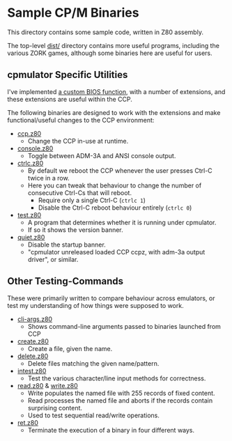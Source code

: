 # Sample CP/M Binaries

This directory contains some sample code, written in Z80 assembly.

The top-level [dist/](../dist) directory contains more useful programs, including the various ZORK games, although some binaries here are useful for users.



## cpmulator Specific Utilities

I've implemented [a custom BIOS function](../EXTENSIONS.md), with a number of extensions, and these extensions are useful within the CCP.

The following binaries are designed to work with the extensions and make functional/useful changes to the CCP environment:

* [ccp.z80](ccp.asm)
  * Change the CCP in-use at runtime.
* [console.z80](console.z80)
  * Toggle between ADM-3A and ANSI console output.
* [ctrlc.z80](ctrlc.z80)
  * By default we reboot the CCP whenever the user presses Ctrl-C twice in a row.
  * Here you can tweak that behaviour to change the number of consecutive Ctrl-Cs that will reboot.
    * Require only a single Ctrl-C (`ctrlc 1`)
    * Disable the Ctrl-C reboot behaviour entirely (`ctrlc 0`)
* [test.z80](test.z80)
  * A program that determines whether it is running under cpmulator.
  * If so it shows the version banner.
* [quiet.z80](quiet.z80)
  * Disable the startup banner.
  * "cpmulator unreleased loaded CCP ccpz, with adm-3a output driver", or similar.



## Other Testing-Commands

These were primarily written to compare behaviour across emulators, or test my understanding of how things were supposed to work.

* [cli-args.z80](cli-args.z80)
  * Shows command-line arguments passed to binaries launched from CCP
* [create.z80](create.z80)
  * Create a file, given the name.
* [delete.z80](delete.z80)
  * Delete files matching the given name/pattern.
* [intest.z80](intest.z80)
  * Test the various character/line input methods for correctness.
* [read.z80](read.z80) & [write.z80](write.z80)
  * Write populates the named file with 255 records of fixed content.
  * Read processes the named file and aborts if the records contain surprising content.
  * Used to test sequential read/write operations.
* [ret.z80](ret.z80)
  * Terminate the execution of a binary in four different ways.
